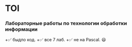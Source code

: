 # TOI
### Лабораторные работы по технологии обработки информации
+:white_check_mark: быдло код.
+:white_check_mark: все 7 лаб.
+:white_check_mark: не на Pascal.
:smiley:
